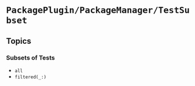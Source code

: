 # ``PackagePlugin/PackageManager/TestSubset``

## Topics

### Subsets of Tests

- ``all``
- ``filtered(_:)``
